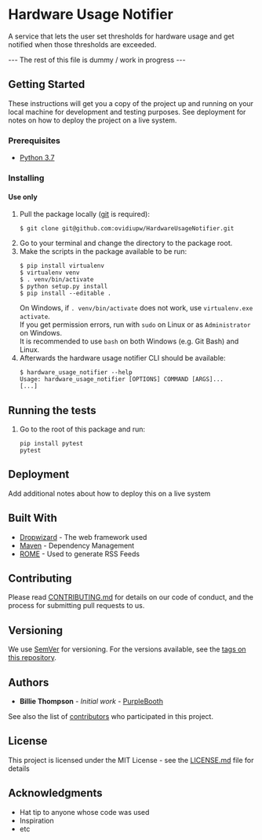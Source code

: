 # Hardware Usage Notifier

A service that lets the user set thresholds for hardware usage and get notified
when those thresholds are exceeded.

--- The rest of this file is dummy / work in progress ---

## Getting Started

These instructions will get you a copy of the project up and running on your local
machine for development and testing purposes. See deployment for notes on how to 
deploy the project on a live system.

### Prerequisites

* [Python 3.7](https://www.python.org/downloads/release/python-371/)

### Installing

#### Use only
1. Pull the package locally ([git](https://git-scm.com/) is required): 
    ```
    $ git clone git@github.com:ovidiupw/HardwareUsageNotifier.git
    ```
1. Go to your terminal and change the directory to the package root.
1. Make the scripts in the package available to be run:
    ```
    $ pip install virtualenv
    $ virtualenv venv
    $ . venv/bin/activate
    $ python setup.py install
    $ pip install --editable .
    ```
    On Windows, if ```. venv/bin/activate``` does not work, use ```virtualenv.exe activate```.<br/>
    If you get permission errors, run with ```sudo``` on Linux or as ```Administrator``` on 
    Windows. <br/>
    It is recommended to use ```bash``` on both Windows (e.g. Git Bash) and Linux.  
1. Afterwards the hardware usage notifier CLI should be available:
    ```sudo pip install virtualenv
    $ hardware_usage_notifier --help
    Usage: hardware_usage_notifier [OPTIONS] COMMAND [ARGS]...
    [...]

    ```

## Running the tests

1. Go to the root of this package and run:
    ```
    pip install pytest
    pytest
    ```

## Deployment

Add additional notes about how to deploy this on a live system

## Built With

* [Dropwizard](http://www.dropwizard.io/1.0.2/docs/) - The web framework used
* [Maven](https://maven.apache.org/) - Dependency Management
* [ROME](https://rometools.github.io/rome/) - Used to generate RSS Feeds

## Contributing

Please read [CONTRIBUTING.md](https://gist.github.com/PurpleBooth/b24679402957c63ec426) for details on our code of conduct, and the process for submitting pull requests to us.

## Versioning

We use [SemVer](http://semver.org/) for versioning. For the versions available, see the [tags on this repository](https://github.com/your/project/tags). 

## Authors

* **Billie Thompson** - *Initial work* - [PurpleBooth](https://github.com/PurpleBooth)

See also the list of [contributors](https://github.com/your/project/contributors) who participated in this project.

## License

This project is licensed under the MIT License - see the [LICENSE.md](LICENSE.md) file for details

## Acknowledgments

* Hat tip to anyone whose code was used
* Inspiration
* etc
